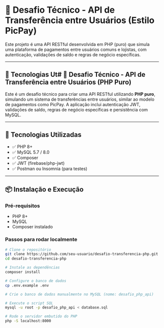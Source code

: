 # 💸 Desafio Técnico - API de Transferência entre Usuários (Estilo PicPay)

Este projeto é uma API RESTful desenvolvida em PHP (puro) que simula uma plataforma de pagamentos entre usuários comuns e lojistas, com autenticação, validações de saldo e regras de negócio específicas.

---

## 🚀 Tecnologias Ut# 💸 Desafio Técnico - API de Transferência entre Usuários (PHP Puro)

Este é um desafio técnico para criar uma API RESTful utilizando **PHP puro**, simulando um sistema de transferências entre usuários, similar ao modelo de pagamentos como PicPay. A aplicação inclui autenticação JWT, validações de saldo, regras de negócio específicas e persistência com MySQL.

---

## 🚀 Tecnologias Utilizadas

- ✅ PHP 8+
- ✅ MySQL 5.7 / 8.0
- ✅ Composer
- ✅ JWT (firebase/php-jwt)
- ✅ Postman ou Insomnia (para testes)

---

## 📦 Instalação e Execução

### Pré-requisitos

- PHP 8+
- MySQL
- Composer instalado

### Passos para rodar localmente

```bash
# Clone o repositório
git clone https://github.com/seu-usuario/desafio-transferencia-php.git
cd desafio-transferencia-php

# Instale as dependências
composer install

# Configure o banco de dados
cp .env.example .env

# Crie o banco de dados manualmente no MySQL (nome: desafio_php_api)

# Execute o script SQL
mysql -u root -p desafio_php_api < database.sql

# Rode o servidor embutido do PHP
php -S localhost:8000
